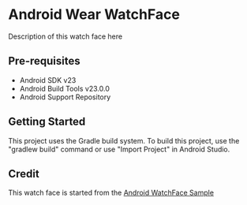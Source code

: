 
Android Wear WatchFace
===================================

Description of this watch face here

Pre-requisites
--------------

- Android SDK v23
- Android Build Tools v23.0.0
- Android Support Repository

Getting Started
---------------

This project uses the Gradle build system. To build this project, use the
"gradlew build" command or use "Import Project" in Android Studio.

Credit
---------------
This watch face is started from the [Android WatchFace Sample](https://github.com/googlesamples/android-WatchFace)